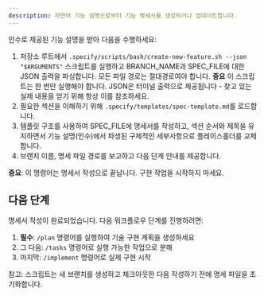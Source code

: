 ```yaml
---
description: 자연어 기능 설명으로부터 기능 명세서를 생성하거나 업데이트합니다.
---
```


인수로 제공된 기능 설명을 받아 다음을 수행하세요:

1. 저장소 루트에서 `.specify/scripts/bash/create-new-feature.sh --json "$ARGUMENTS"` 스크립트를 실행하고 BRANCH_NAME과 SPEC_FILE에 대한 JSON 출력을 파싱합니다. 모든 파일 경로는 절대경로여야 합니다.
  **중요** 이 스크립트는 한 번만 실행해야 합니다. JSON은 터미널 출력으로 제공됩니다 - 찾고 있는 실제 내용을 얻기 위해 항상 이를 참조하세요.
2. 필요한 섹션을 이해하기 위해 `.specify/templates/spec-template.md`를 로드합니다.
3. 템플릿 구조를 사용하여 SPEC_FILE에 명세서를 작성하고, 섹션 순서와 제목을 유지하면서 기능 설명(인수)에서 파생된 구체적인 세부사항으로 플레이스홀더를 교체합니다.
4. 브랜치 이름, 명세 파일 경로를 보고하고 다음 단계 안내를 제공합니다.

**중요**: 이 명령어는 명세서 작성으로 끝납니다. 구현 작업을 시작하지 마세요.

## 다음 단계
명세서 작성이 완료되었습니다. 다음 워크플로우 단계를 진행하려면:

1. **필수**: `/plan` 명령어를 실행하여 기술 구현 계획을 생성하세요
2. 그 다음: `/tasks` 명령어로 실행 가능한 작업으로 분해
3. 마지막: `/implement` 명령어로 실제 구현 시작

참고: 스크립트는 새 브랜치를 생성하고 체크아웃한 다음 작성하기 전에 명세 파일을 초기화합니다.
